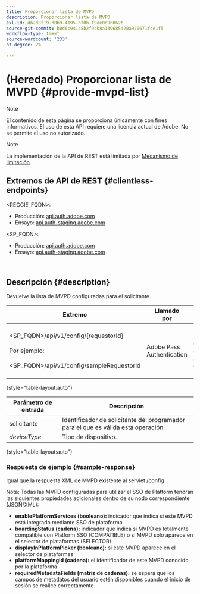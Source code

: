 ```yaml
---
title: Proporcionar lista de MVPD
description: Proporcionar lista de MVPD
exl-id: db2d8f19-d0b9-4195-bf0b-f9de0d96062b
source-git-commit: b0d6c94148b2f9cb8a139685420a970671fce1f5
workflow-type: tm+mt
source-wordcount: '233'
ht-degree: 2%

---
```


# (Heredado) Proporcionar lista de MVPD {#provide-mvpd-list}

>[!NOTE]
>
>El contenido de esta página se proporciona únicamente con fines informativos. El uso de esta API requiere una licencia actual de Adobe. No se permite el uso no autorizado.

>[!NOTE]
>
> La implementación de la API de REST está limitada por [Mecanismo de limitación](/help/authentication/integration-guide-programmers/throttling-mechanism.md)

## Extremos de API de REST {#clientless-endpoints}

&lt;REGGIE_FQDN>:

* Producción: [api.auth.adobe.com](http://api.auth.adobe.com/)
* Ensayo: [api.auth-staging.adobe.com](http://api.auth-staging.adobe.com/)

&lt;SP_FQDN>:

* Producción: [api.auth.adobe.com](http://api.auth.adobe.com/)
* Ensayo: [api.auth-staging.adobe.com](http://api.auth-staging.adobe.com/)

</br>

## Descripción {#description}

Devuelve la lista de MVPD configuradas para el solicitante.

| Extremo | Llamado </br> por | Entrada   </br>Parámetros | Método HTTP </br> | Respuesta | Respuesta HTTP </br> |
| --- | --- | --- | --- | --- | --- |
| &lt;SP_FQDN>/api/v1/config/{requestorId}</br></br>Por ejemplo:</br></br>&lt;SP_FQDN>/api/v1/config/sampleRequestorId | Adobe Pass Authentication | 1. Solicitante</br>    (Componente de ruta de acceso)</br>_2.  deviceType (obsoleto)_ | GET | XML o JSON que contienen la lista de MVPD. | 200 |

{style="table-layout:auto"}


| Parámetro de entrada | Descripción |
| --------------- | ------------------------------------------------------------- |
| solicitante | Identificador de solicitante del programador para el que es válida esta operación. |
| *deviceType* | Tipo de dispositivo. |

{style="table-layout:auto"}

### Respuesta de ejemplo {#sample-response}

Igual que la respuesta XML de MVPD existente al servlet /config

Nota: Todas las MVPD configuradas para utilizar el SSO de Platform tendrán las siguientes propiedades adicionales dentro de su nodo correspondiente (JSON/XML):

* **enablePlatformServices (booleano):** indicador que indica si este MVPD está integrado mediante SSO de plataforma
* **boardingStatus (cadena):** indicador que indica si MVPD es totalmente compatible con Platform SSO (COMPATIBLE) o si MVPD solo aparece en el selector de plataformas (SELECTOR)
* **displayInPlatformPicker (booleano):** si este MVPD aparece en el selector de plataformas
* **platformMappingId (cadena):** el identificador de este MVPD conocido por la plataforma
* **requiredMetadataFields (matriz de cadenas):** se espera que los campos de metadatos del usuario estén disponibles cuando el inicio de sesión se realice correctamente
